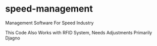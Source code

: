 # speed-management
Management Software For Speed Industry

This Code Also Works with RFID System, Needs Adjustments
Primarily Djagno
